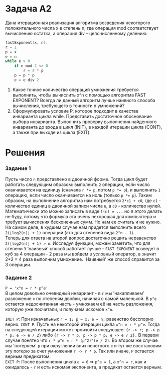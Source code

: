 # Задача A2
Дана итерационная реализация алгоритма возведения некоторого положительного числа x в степень n, где операция mod соответствует вычислению остатка, а операция div – целочисленному делению:

```cpp
fastExponent(x, n):
r = 1
p = x
e = n
while e > 0
    if e mod 2 <> 0
        r = r * p
    p = p * p
    e = e div 2
```

1. Какое точное количество операций умножения требуется выполнить, чтобы вычислить x^n с помощью алгоритма FAST EXPONENT? Всегда ли данный алгоритм лучше наивного способа вычисления, требующего в точности n умножений?
2. Сформулировать условие P, которое подходит в качестве инварианта цикла while. Представить достаточное обоснование выбора инварианта. Выполнить проверку выполнения найденного инварианта  до входа в цикл (INIT), в каждой итерации цикла (CONT), а также при выходе из цикла (EXIT).

# Решения
### Задание 1
Пусть число `n` представлено в двоичной форме. Тогда цикл будет работать следующим образом: выполнить `2` операции, если число оканчивается на единицу (сначала `r *= p`, потом `p *= p`), и выполнить `1` операцию, если число оканчивается на ноль (только `p *= p`). Таким образом, на выполнение алгоритма нам потребуется `2*c1 + c0`, где `c1` - количество единиц в двоичной записи числа `n`, а `c0` - количество нулей. Математически это можно записать в виде `f(n) = ...` но я этого делать не буду, потому что формула эта очень нехорошая для компьютера и требует вычисления бесконечных сумм. Но нам ее считать и не нужно. На самом деле, в худшем случае нам придется выполнить всего `2(⌊log2(n)⌋ + 1)` операций (это для степеней вида `2^n - 1`).\
Теперь для ответа на второй вопрос достаточно решить неравенство `2(⌊log2(n)⌋ + 1) > n`. Исследуя функции, можем заметить, что для степени `3` 'наивный' способ работает лучше - `FAST EXPONENT` возведет в куб за 4 операции - 2 раза мы войдем в условный оператор, а значит 2*2 = 4 раза выполним умножение. 'Наивный' же способ справится за 3 операции.

### Задание 2
`P = 'x^n = r * p^e'`\
В целом довольно очевидный инвариант - в `r` мы 'накапливаем' разложение `x` по степеням двойки, начиная с самой маленькой. В `p^e` остается недосчитанная часть - умножаем её на часть разложения, которую уже посчитали, и получаем искомое `x^n`. 

`INIT P`: При изначальных `r = 1; p = x; e = n;` равенство бесспорно верно.
`CONT P`: Пусть на некоторой итерации цикла `x^n = r * p^e`. Тогда на следующей итерации может произойти следующее: `{r -> r; p -> p * p; e -> e / 2}` либо `{r -> r * p, p -> p * p; e -> e / 2}.` В первом случае понятно что `r * p^e = r * (p^2)^(e / 2)`. Во втором же случае мы 'потеряем' `p` при округлении вниз нечетного `e` и тут же восстановим эту потерю за счет умножения `r -> r * p`. Так или иначе, `P` остается верным предикатом.\
`EXIT P`: После выполнения цикла `e = 0` => `p^e = 1`, а `x^n = r`, как и ожидалось - `r` и есть искомая экспонента, а предикат остается верным.
